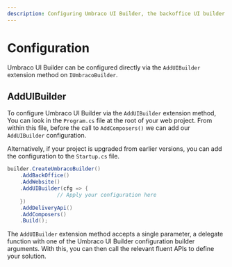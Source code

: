 ```yaml
---
description: Configuring Umbraco UI Builder, the backoffice UI builder for Umbraco.
---
```


# Configuration

Umbraco UI Builder can be configured directly via the `AddUIBuilder` extension method on `IUmbracoBuilder`.

## AddUIBuilder

To configure Umbraco UI Builder via the `AddUIBuilder` extension method, You can look in the `Program.cs` file at the root of your web project. From within this file, before the call to `AddComposers()` we can add our `AddUIBuilder` configuration.

Alternatively, if your project is upgraded from earlier versions, you can add the configuration to the `Startup.cs` file.

```csharp
builder.CreateUmbracoBuilder()
    .AddBackOffice()
    .AddWebsite()
    .AddUIBuilder(cfg => {
                // Apply your configuration here
    })
    .AddDeliveryApi()
    .AddComposers()
    .Build();
```

The `AddUIBuilder` extension method accepts a single parameter, a delegate function with one of the Umbraco UI Builder configuration builder arguments. With this, you can then call the relevant fluent APIs to define your solution.
